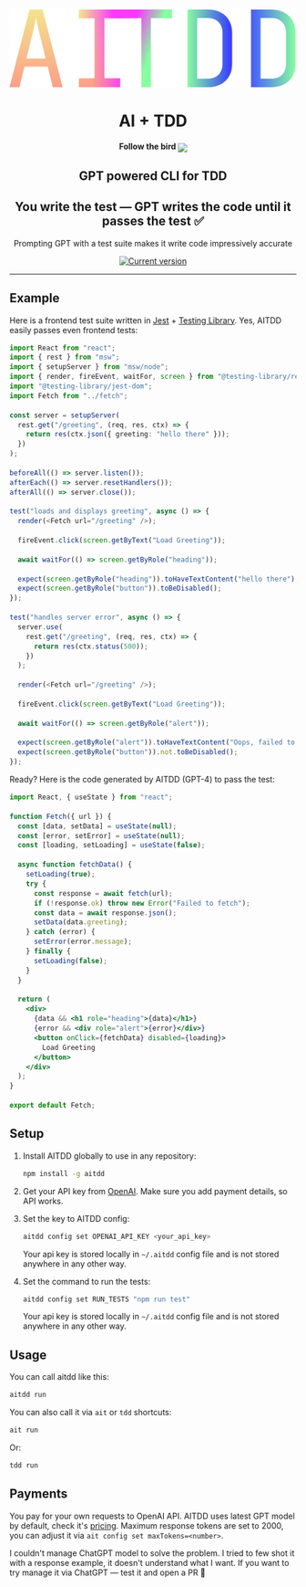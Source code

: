 <div align="center">
  <div>
    <img src=".github/logo-sexy.svg" alt="aitdd logo"/>
    <h1 align="center">AI + TDD</h1>
    <h4 align="center">Follow the bird <a href="https://twitter.com/io_Y_oi"><img src="https://img.shields.io/twitter/follow/io_Y_oi?style=flat&label=io_Y_oi&logo=twitter&color=0bf&logoColor=fff" align="center"></a>
    </h4>
  </div>
	<h2>GPT powered CLI for TDD</h2>
	<h2>You write the test — GPT writes the code until it passes the test ✅</h2>
	<p>Prompting GPT with a test suite makes it write code impressively accurate</p>
	<a href="https://www.npmjs.com/package/aitdd"><img src="https://img.shields.io/npm/v/ai-tdd" alt="Current version"></a>
</div>

---

## Example

<!-- TODO: add CRUD example -->

Here is a frontend test suite written in [Jest](https://jestjs.io/) + [Testing Library](https://testing-library.com/). Yes, AITDD easily passes even frontend tests:

```typescript
import React from "react";
import { rest } from "msw";
import { setupServer } from "msw/node";
import { render, fireEvent, waitFor, screen } from "@testing-library/react";
import "@testing-library/jest-dom";
import Fetch from "../fetch";

const server = setupServer(
  rest.get("/greeting", (req, res, ctx) => {
    return res(ctx.json({ greeting: "hello there" }));
  })
);

beforeAll(() => server.listen());
afterEach(() => server.resetHandlers());
afterAll(() => server.close());

test("loads and displays greeting", async () => {
  render(<Fetch url="/greeting" />);

  fireEvent.click(screen.getByText("Load Greeting"));

  await waitFor(() => screen.getByRole("heading"));

  expect(screen.getByRole("heading")).toHaveTextContent("hello there");
  expect(screen.getByRole("button")).toBeDisabled();
});

test("handles server error", async () => {
  server.use(
    rest.get("/greeting", (req, res, ctx) => {
      return res(ctx.status(500));
    })
  );

  render(<Fetch url="/greeting" />);

  fireEvent.click(screen.getByText("Load Greeting"));

  await waitFor(() => screen.getByRole("alert"));

  expect(screen.getByRole("alert")).toHaveTextContent("Oops, failed to fetch!");
  expect(screen.getByRole("button")).not.toBeDisabled();
});
```

Ready? Here is the code generated by AITDD (GPT-4) to pass the test:

```jsx
import React, { useState } from "react";

function Fetch({ url }) {
  const [data, setData] = useState(null);
  const [error, setError] = useState(null);
  const [loading, setLoading] = useState(false);

  async function fetchData() {
    setLoading(true);
    try {
      const response = await fetch(url);
      if (!response.ok) throw new Error("Failed to fetch");
      const data = await response.json();
      setData(data.greeting);
    } catch (error) {
      setError(error.message);
    } finally {
      setLoading(false);
    }
  }

  return (
    <div>
      {data && <h1 role="heading">{data}</h1>}
      {error && <div role="alert">{error}</div>}
      <button onClick={fetchData} disabled={loading}>
        Load Greeting
      </button>
    </div>
  );
}

export default Fetch;
```

## Setup

1. Install AITDD globally to use in any repository:

   ```sh
   npm install -g aitdd
   ```

2. Get your API key from [OpenAI](https://platform.openai.com/account/api-keys). Make sure you add payment details, so API works.

3. Set the key to AITDD config:

   ```sh
   aitdd config set OPENAI_API_KEY <your_api_key>
   ```

   Your api key is stored locally in `~/.aitdd` config file and is not stored anywhere in any other way.

4. Set the command to run the tests:

   ```sh
   aitdd config set RUN_TESTS "npm run test"
   ```

   Your api key is stored locally in `~/.aitdd` config file and is not stored anywhere in any other way.

## Usage

You can call aitdd like this:

```sh
aitdd run
```

You can also call it via `ait` or `tdd` shortcuts:

```sh
ait run
```

Or:

```sh
tdd run
```

## Payments

You pay for your own requests to OpenAI API. AITDD uses latest GPT model by default, check it's [pricing](https://openai.com/pricing). Maximum response tokens are set to 2000, you can adjust it via `ait config set maxTokens=<number>`.

I couldn't manage ChatGPT model to solve the problem. I tried to few shot it with a response example, it doesn't understand what I want. If you want to try manage it via ChatGPT — test it and open a PR 🚀

